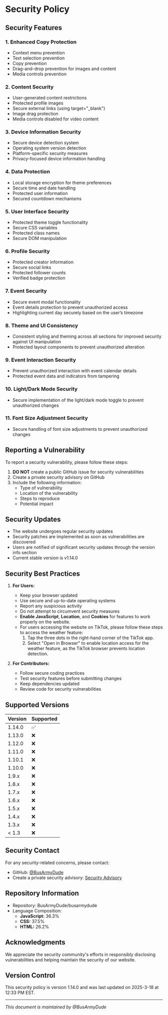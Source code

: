 # Security Policy

## Security Features

### 1. Enhanced Copy Protection
- Context menu prevention
- Text selection prevention
- Copy prevention
- Drag-and-drop prevention for images and content
- Media controls prevention

### 2. Content Security
- User-generated content restrictions
- Protected profile images
- Secure external links (using target="_blank")
- Image drag protection
- Media controls disabled for video content

### 3. Device Information Security
- Secure device detection system
- Operating system version detection
- Platform-specific security measures
- Privacy-focused device information handling

### 4. Data Protection
- Local storage encryption for theme preferences
- Secure time and date handling
- Protected user information
- Secured countdown mechanisms

### 5. User Interface Security
- Protected theme toggle functionality
- Secure CSS variables
- Protected class names
- Secure DOM manipulation

### 6. Profile Security
- Protected creator information
- Secure social links
- Protected follower counts
- Verified badge protection

### 7. Event Security
- Secure event modal functionality
- Event details protection to prevent unauthorized access
- Highlighting current day securely based on the user’s timezone

### 8. Theme and UI Consistency
- Consistent styling and theming across all sections for improved security against UI manipulation
- Protected layout components to prevent unauthorized alteration

### 9. Event Interaction Security
- Prevent unauthorized interaction with event calendar details
- Protected event data and indicators from tampering

### 10. Light/Dark Mode Security
- Secure implementation of the light/dark mode toggle to prevent unauthorized changes

### 11. Font Size Adjustment Security
- Secure handling of font size adjustments to prevent unauthorized changes

## Reporting a Vulnerability

To report a security vulnerability, please follow these steps:

1. **DO NOT** create a public GitHub issue for security vulnerabilities
2. Create a private security advisory on GitHub
3. Include the following information:
   - Type of vulnerability
   - Location of the vulnerability
   - Steps to reproduce
   - Potential impact

## Security Updates

- The website undergoes regular security updates
- Security patches are implemented as soon as vulnerabilities are discovered
- Users are notified of significant security updates through the version info section
- Current stable version is v1.14.0

## Security Best Practices

1. **For Users:**
   - Keep your browser updated
   - Use secure and up-to-date operating systems
   - Report any suspicious activity
   - Do not attempt to circumvent security measures
   - **Enable JavaScript**, **Location**, and **Cookies** for features to work properly on the website.
   - For users accessing the website on TikTok, please follow these steps to access the weather feature:
     1. Tap the three dots in the right-hand corner of the TikTok app.
     2. Select "Open in Browser" to enable location access for the weather feature, as the TikTok browser prevents location detection.

2. **For Contributors:**
   - Follow secure coding practices
   - Test security features before submitting changes
   - Keep dependencies updated
   - Review code for security vulnerabilities

## Supported Versions

| Version  | Supported          |
| -------- | ------------------ |
| 1.14.0   | :white_check_mark: |
| 1.13.0   | :x:                |
| 1.12.0   | :x:                |
| 1.11.0   | :x:                |
| 1.10.1   | :x:                |
| 1.10.0   | :x:                |
| 1.9.x    | :x:                |
| 1.8.x    | :x:                |
| 1.7.x    | :x:                |
| 1.6.x    | :x:                |
| 1.5.x    | :x:                |
| 1.4.x    | :x:                |
| 1.3.x    | :x:                |
| < 1.3    | :x:                |

## Security Contact

For any security-related concerns, please contact:
- GitHub: [@BusArmyDude](https://github.com/BusArmyDude)
- Create a private security advisory: [Security Advisory](https://github.com/BusArmyDude/busarmydude/security/advisories/new)

## Repository Information
- Repository: BusArmyDude/busarmydude
- Language Composition:
  - **JavaScript:** 36.3%
  - **CSS:** 37.5%
  - **HTML:** 26.2%

## Acknowledgments

We appreciate the security community's efforts in responsibly disclosing vulnerabilities and helping maintain the security of our website.

## Version Control

This security policy is version 1.14.0 and was last updated on 2025-3-18 at 12:33 PM EST.

---

*This document is maintained by @BusArmyDude*
